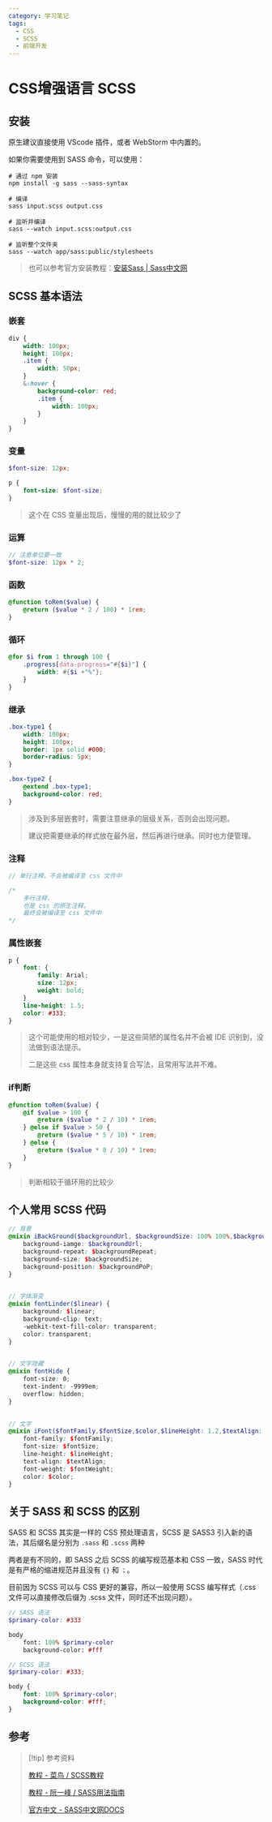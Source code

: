```yaml
---
category: 学习笔记
tags:
  - CSS
  - SCSS
  - 前端开发
---
```


# CSS增强语言 SCSS



## 安装 

原生建议直接使用 VScode 插件，或者 WebStorm 中内置的。

如果你需要使用到 SASS 命令，可以使用：

```shell
# 通过 npm 安装
npm install -g sass --sass-syntax

# 编译
sass input.scss output.css

# 监听并编译
sass --watch input.scss:output.css

# 监听整个文件夹
sass --watch app/sass:public/stylesheets
```

> 也可以参考官方安装教程：[安装Sass | Sass中文网](https://www.sass.hk/install/)

## SCSS 基本语法

### 嵌套

```scss
div {
    width: 100px;
    height: 100px;
    .item {
        width: 50px;
    }
    &:hover {
        background-color: red;
        .item {
            width: 100px;
        }
    }
}
```

### 变量

```scss
$font-size: 12px;

p {
    font-size: $font-size;
}
```
> 这个在 CSS 变量出现后，慢慢的用的就比较少了

### 运算

```scss
// 注意单位要一致
$font-size: 12px * 2;
```

### 函数

```scss
@function toRem($value) {
	@return ($value * 2 / 100) * 1rem;
}
```

### 循环

```scss
@for $i from 1 through 100 {
    .progress[data-progress="#{$i}"] {
        width: #{$i +"%"};
    }
}
```

### 继承

```scss
.box-type1 {
    width: 100px;
    height: 100px;
    border: 1px solid #000;
    border-radius: 5px;
}

.box-type2 {
    @extend .box-type1;
    background-color: red;
}
```
> 涉及到多层嵌套时，需要注意继承的层级关系，否则会出现问题。
>
> 建议把需要继承的样式放在最外层，然后再进行继承。同时也方便管理。

### 注释

```scss
// 单行注释，不会被编译至 css 文件中

/* 
    多行注释，
    也是 css 的原生注释，
    最终会被编译至 css 文件中
*/
```

### 属性嵌套

```scss
p {
    font: {
        family: Arial;
        size: 12px;
        weight: bold;
    }
    line-height: 1.5;
    color: #333;
}
```
> 这个可能使用的相对较少，一是这些简陋的属性名并不会被 IDE 识别到，没法做到语法提示。
>
> 二是这些 css 属性本身就支持复合写法，且常用写法并不难。

### if判断

```scss
@function toRem($value) {
    @if $value > 100 {
        @return ($value * 2 / 10) * 1rem;
    } @else if $value > 50 {
        @return ($value * 5 / 10) * 1rem;
    } @else {
        @return ($value * 8 / 10) * 1rem;
    }
}
```
> 判断相较于循环用的比较少

## 个人常用 SCSS 代码

```scss
// 背景
@mixin iBackGround($backgroundUrl, $backgroundSize: 100% 100%,$backgroundPoP: left top,$backgroundRepeat: no-repeat) {
	background-iamge: $backgroundUrl;
    background-repeat: $backgroundRepeat;
    background-size: $backgroundSize;
    background-position: $backgroundPoP;
}

  
// 字体渐变
@mixin fontLinder($linear) {
    background: $linear;
    background-clip: text;
    -webkit-text-fill-color: transparent;
    color: transparent;
}

  
// 文字隐藏
@mixin fontHide {
    font-size: 0;
    text-indent: -9999em;
    overflow: hidden;
}

  
// 文字
@mixin iFont($fontFamily,$fontSize,$color,$lineHeight: 1.2,$textAlign: left, $fontWeight: normal) {
    font-family: $fontFamily;
    font-size: $fontSize;
    line-height: $lineHeight;
    text-align: $textAlign;
    font-weight: $fontWeight;
    color: $color;
}
```

## 关于 SASS 和 SCSS 的区别

SASS 和 SCSS 其实是一样的 CSS 预处理语言，SCSS 是 SASS3 引入新的语法，其后缀名是分别为 `.sass` 和 `.scss` 两种

两者是有不同的，即 SASS 之后 SCSS 的编写规范基本和 CSS 一致，SASS 时代是有严格的缩进规范并且没有 `{}` 和 `；`。

目前因为 SCSS 可以与 CSS 更好的兼容，所以一般使用 SCSS 编写样式（.css 文件可以直接修改后缀为 .scss 文件，同时还不出现问题）。

```scss
// SASS 语法
$primary-color: #333

body
    font: 100% $primary-color
    background-color: #fff
```

```scss
// SCSS 语法
$primary-color: #333;

body {
    font: 100% $primary-color;
    background-color: #fff;
}
```

## 参考

> [!tip] 参考资料
> 
> [教程 - 菜鸟 / SCSS教程](https://www.runoob.com/sass/sass-tutorial.html)
>
> [教程 - 阮一峰 / SASS用法指南](https://ruanyifeng.com/blog/2012/06/sass.html)
>
> [官方中文 - SASS中文网DOCS](https://www.sass.hk/docs/)